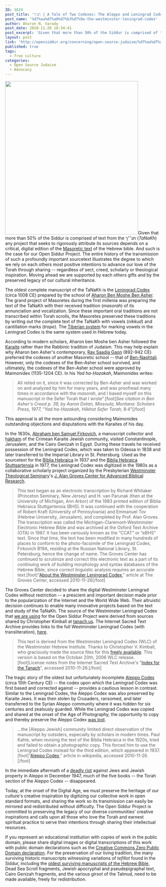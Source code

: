 ```yaml
---
ID: 1624
post_title: 'תנ״ך | A Tale of Two Codexes: The Aleppo and Leningrad Codex'
post_name: '%d7%aa%d7%a0%d7%b3%d7%9a-the-westminster-leningrad-codex'
author: Aharon N. Varady
post_date: 2010-11-26 16:34:41
post_excerpt: 'Given that more than 50% of the Siddur is comprised of text from the תנ׳׳ך (<em>TaNaKh</em>) any project that seeks to rigorously attribute its sources depends on a critical, digital edition of the <a href="http://en.wikipedia.org/wiki/Masoretic_text">Masoretic text</a> of the Hebrew bible. And such is the case for our Open Siddur Project. The entire history of the transmission of such a profoundly important sourcetext illustrates the degree to which we rely on each others most positive intentions to advance our love of the Torah through sharing -- regardless of sect, creed, scholarly or theological inspiration. Moving ahead we are supported by each others gifts and by the preserved legacy of our cultural inheritance.'
layout: post
link: 'http://opensiddur.org/concerning/open-source-judaism/%d7%aa%d7%a0%d7%b3%d7%9a-the-westminster-leningrad-codex/'
published: true
tags:
  - free culture
categories:
  - Open Source Judaism
  - Advocacy
---
```

<a href="http://opensiddur.org/wp-content/uploads/2010/11/Leningrad_Codex_Carpet_page_e.jpg"><img src="http://opensiddur.org/wp-content/uploads/2010/11/Leningrad_Codex_Carpet_page_e.jpg" alt="" title="Leningrad Codex (carpet page)" width="430" height="495" class="alignright size-full wp-image-1625" /></a>Given that more than 50% of the Siddur is comprised of text from the תנ׳׳ך (<em>TaNaKh</em>) any project that seeks to rigorously attribute its sources depends on a critical, digital edition of the <a href="http://en.wikipedia.org/wiki/Masoretic_text">Masoretic text</a> of the Hebrew bible. And such is the case for our Open Siddur Project. The entire history of the transmission of such a profoundly important sourcetext illustrates the degree to which we rely on each others most positive intentions to advance our love of the Torah through sharing -- regardless of sect, creed, scholarly or theological inspiration. Moving ahead we are supported by each others gifts and by the preserved legacy of our cultural inheritance.

The oldest complete manuscript of the TaNaKh is the <a href="http://en.wikipedia.org/wiki/Leningrad_codex">Leningrad Codex</a> (circa 1008 CE) prepared by the school of <a href="http://en.wikipedia.org/wiki/Aaron_ben_Moses_ben_Asher">Aharon Ben Moshe Ben Asher</a>. The grand project of Masoretes during the first millenia was preparing the text of the TaNaKh with their received tradition (<em>masorah</em>) of its annunciation and vocalization. Since these important oral traditions are not transcribed within Torah scrolls, the Masoretes preserved these traditions by writing out the complete text of the TaNaKh with vowels (<em>nikkud</em>) and cantillation marks (<em>trope</em>). The <a href="http://en.wikipedia.org/wiki/Tiberian_vocalization">Tiberian system</a> for marking vowels in the Leningrad Codex is the same system used in Hebrew today.

According to modern scholars, Aharon ben Moshe ben Asher followed the <a href="http://en.wikipedia.org/wiki/Karaite">Karaite</a> rather than the Rabbinic tradition of Judaism. This may help explain why Aharon ben Asher's contemporary, <a href="http://en.wikipedia.org/wiki/Saadia_gaon">Rav Saadia Gaon</a> (892-942 CE) preferred the codexes of another Masoretic school -- that of <a href="http://en.wikipedia.org/wiki/Ben_Naphtali">Ben-Naphtali</a>. However, only the codexes of the Ben-Asher school survived, and ultimately, the codexes of the Ben-Asher school were approved by Maimonides (1135-1204 CE). In his <em>Yad ha-Ḥazakah</em>, Maimonides writes:

<blockquote>All relied on it, since it was corrected by Ben-Asher and was worked on and analyzed by him for many years, and was proofread many times in accordance with the <em>masorah</em>, and I based myself on this manuscript in the Sefer Torah that I wrote".[foot]<em>See citation in <em>Ben Asher's Creed</em> p. 39, by Aaron Dotan, Missoula, Montana: Scholars Press, 1977, "Yad ha-Ḥazakah, Hilkhot Sefer Torah</em>, 8:4"[/foot]</blockquote>

This approval is all the more astounding considering Maimonides outstanding objections and disputations with the Karaites of his day.

In the 1830s, <a href="http://en.wikipedia.org/wiki/Abraham_Firkovich">Abraham ben Samuel Firkovich</a>, a manuscript collector and <a href="http://en.wikipedia.org/wiki/Hakham">ḥakham</a> of the Crimean Karaite Jewish community, visited Constantinople, Jerusalem, and the Cairo Genizah in Egypt. During these travels he received possession of the Leningrad Codex, which was taken to Odessa in 1838 and later transferred to the Imperial Library in St. Petersburg. Used as the sourcetext for the <a href="http://en.wikipedia.org/wiki/Biblia_Hebraica_%28Kittel%29">Biblia Hebraica</a> in 1937 and the <a href="http://en.wikipedia.org/wiki/Biblia_Hebraica_Stuttgartensia">Biblia Hebraica Stuttgartensia</a> in 1977, the Leningrad Codex was digitized in the 1980s as a collaborative scholarly project organized by the Presbyterian <a href="http://en.wikipedia.org/wiki/Westminster_Theological_Seminary">Westminster Theological Seminary</a>'s <a href="http://web.archive.org/web/20161219134519/http://www.grovescenter.org:80/GC/projects/wlc-1">J. Alan Groves Center for Advanced Biblical Research</a>.

<blockquote>This text began as an electronic transcription by Richard Whitaker (Princeton Seminary, New Jersey) and H. van Parunak (then at the University of Michigan, Ann Arbor) of the 1983 printed edition of Biblia Hebraica Stuttgartensia (BHS). It was continued with the cooperation of Robert Kraft (University of Pennsylvania) and Emmanuel Tov (Hebrew University, Jerusalem), and completed by Prof. Alan Groves. The transcription was called the Michigan-Claremont-Westminster Electronic Hebrew Bible and was archived at the Oxford Text Archive (OTA) in 1987. It has been variously known as the “CCAT” or “eBHS” text. Since that time, the text has been modified in many hundreds of places to conform to the photo-facsimile of the Leningrad Codex, Firkovich B19A, residing at the Russian National Library, St. Petersburg; hence the change of name. The Groves Center has continued to scrutinize and correct this electronic text as a part of its continuing work of building morphology and syntax databases of the Hebrew Bible, since correct linguistic analysis requires an accurate text.[foot]"<a href="http://web.archive.org/web/20161219134519/http://www.grovescenter.org:80/GC/projects/wlc-1">About the Westminster Leningrad Codex</a>," article at The Groves Center, accessed 2010-11-26[/foot]</blockquote>

The Groves Center decided to share the digital Westminster Leningrad Codex without restriction -- a prescient and important decision made prior to the popularization of the Internet and the World Wide Web. Their altruistic decision continues to enable many innovative projects based on the text and study of the TaNaKh. The source of the Westminster Leningrad Codex that <a href="http://web.archive.org/web/20101217215348/http://wiki.jewishliturgy.org:80/TaNaKh_XML_to_XHTML_Conversion_Demonstration">we are using</a> for the Open Siddur Project were derived from sources shared by Christopher Kimball at <a href="http://tanach.us/Tanach.xml#About">tanach.us</a>. The Internet Sacred Text Archive provides links to the full Westminster Leningrad Codex (with transliteration), <a href="http://www.sacred-texts.com/bib/tan/index.htm">here</a>.

<blockquote>This text is derived from the Westminster Leningrad Codex (WLC) of the Westminster Hebrew Institute. Thanks to Christopher V. Kimball, who graciously made the source files for this <a href="http://tanach.us/License.html">freely available</a>. This version is based on the October 20th, 2006 WLC release.[foot]License notes from the Internet Sacred Text Archive's "<a href="http://www.sacred-texts.com/bib/tan/index.htm">Index for the Tanach</a>", accessed 2010-11-26.[/foot]</blockquote>

The tragic story of the oldest but unfortunately incomplete <a href="http://en.wikipedia.org/wiki/Aleppo_codex">Aleppo Codex</a> (circa 10th Century CE) -- the codex upon which the Leningrad Codex was first based and corrected against -- provides a cautious lesson in contrast. Similar to the Leningrad Codex, the Aleppo Codex was also preserved by Karaite Jews. It was then stolen by Crusaders, ransomed, and later transferred to the Syrian Aleppo community where it was hidden for six centuries and zealously guarded. While the Leningrad Codex was copied and shared at the onset of the Age of Photography, the opportunity to copy and thereby preserve the Aleppo Codex <a href="http://en.wikipedia.org/wiki/Aleppo_codex#In_Aleppo">was lost</a>.

<blockquote>...the [Aleppo Jewish] community limited direct observation of the manuscript by outsiders, especially by scholars in modern times. Paul Kahle, when revising the text of the Biblia Hebraica in the 1920s, tried and failed to obtain a photographic copy. This forced him to use the Leningrad Codex instead for the third edition, which appeared in 1937.[foot]"<a href="http://en.wikipedia.org/wiki/Aleppo_codex#In_Aleppo">Aleppo Codex</a>," article in wikipedia, accessed 2010-11-26.[/foot]</blockquote>

In the immediate aftermath of a <a href="http://en.wikipedia.org/wiki/Aleppo_pogrom">deadly riot</a> against Jews and Jewish property in Aleppo in December 1947, much of the five books -- the Torah section of the Aleppo Codex -- disappeared.

Today, at the onset of the Digital Age, we must preserve the heritage of our culture's creative inspiration by digitizing our collective work in open standard formats, and sharing the work so its transmission can easily be mirrored and redistributed without difficulty. The Open Siddur Project is committed to preserving the legacy of our diverse communities' creative inspirations and calls upon all those who love the Torah and earnest spiritual practice to serve their intentions through sharing their intellectual resources.

If you represent an educational institution with copies of work in the public domain, please share digital images or digital transcriptions of this work with public domain declarations such as the <a href="http://creativecommons.org/publicdomain/zero/1.0/">Creative Commons Zero Public Domain declaration</a>. For the preservation of our living tradition, the many surviving historic manuscripts witnessing variations of <em>tefillot</em> found in the Siddur, including the <a href="http://en.wikipedia.org/wiki/List_of_Hebrew_Bible_manuscripts">oldest surviving manuscripts of the Hebrew Bible</a>, Dead Sea Scroll fragments, Jewish apocryphal and pseudepigraphal text, Cairo Genizah fragments, and the various <em>girsot</em> of the Talmud, need to be made available, freely for redistribution.